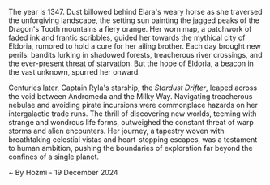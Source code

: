 
The year is 1347.  Dust billowed behind Elara's weary horse as she traversed the unforgiving landscape, the setting sun painting the jagged peaks of the Dragon's Tooth mountains a fiery orange.  Her worn map, a patchwork of faded ink and frantic scribbles, guided her towards the mythical city of Eldoria, rumored to hold a cure for her ailing brother.  Each day brought new perils: bandits lurking in shadowed forests, treacherous river crossings, and the ever-present threat of starvation.  But the hope of Eldoria, a beacon in the vast unknown, spurred her onward.


Centuries later, Captain Ryla's starship, the *Stardust Drifter*, leaped across the void between Andromeda and the Milky Way.  Navigating treacherous nebulae and avoiding pirate incursions were commonplace hazards on her intergalactic trade runs. The thrill of discovering new worlds, teeming with strange and wondrous life forms, outweighed the constant threat of warp storms and alien encounters.  Her journey, a tapestry woven with breathtaking celestial vistas and heart-stopping escapes, was a testament to human ambition, pushing the boundaries of exploration far beyond the confines of a single planet.

~ By Hozmi - 19 December 2024
